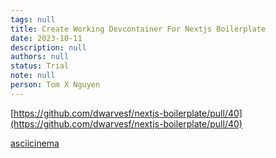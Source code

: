 ```yaml
---
tags: null
title: Create Working Devcontainer For Nextjs Boilerplate
date: 2023-10-11
description: null
authors: null
status: Trial
note: null
person: Tom X Nguyen
---
```


[https://github.com/dwarvesf/nextjs-boilerplate/pull/40](https://github.com/dwarvesf/nextjs-boilerplate/pull/40)

[asciicinema](https://asciinema.org/a/QJPL4Pf6mpKwOhkb8zX0JxJTE)

